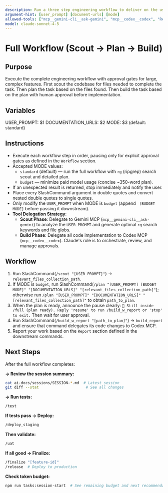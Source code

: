 ```yaml
---
description: Run a three step engineering workflow to deliver on the user_prompt
argument-hint: [user_prompt] [document-urls] [mode]
allowed-tools: ["mcp__gemini-cli__ask-gemini", "mcp__codex__codex", "Read", "Write", "Edit", "Glob", "Grep", "run_shell_command"]
model: claude-sonnet-4-5
---
```


# Full Workflow (Scout → Plan → Build)

## Purpose
Execute the complete engineering workflow with approval gates for large, complex features.
First scout the codebase for files needed to complete the task.
Then plan the task based on the files found.
Then build the task based on the plan with human approval before implementation.

## Variables
USER_PROMPT: $1
DOCUMENTATION_URLS: $2
MODE: $3 (default: standard)

## Instructions
- Execute each workflow step in order, pausing only for explicit approval gates as defined in the `Workflow` section.
- Accepted MODE values:
  - `standard` (default) — run the full workflow with `rg` (ripgrep) search scout and detailed plan.
  - `budget` — minimize paid model usage (concise ~350-word plan).
- If an unexpected result is returned, stop immediately and notify the user.
- Place every SlashCommand argument in double quotes and convert nested double quotes to single quotes.
- Only modify the `USER_PROMPT` when MODE is `budget` (append ` [BUDGET MODE]` before passing it downstream).
- **Tool Delegation Strategy**:
  - **Scout Phase**: Delegate to Gemini MCP (`mcp__gemini-cli__ask-gemini`) to analyze the `USER_PROMPT` and generate optimal `rg` search keywords and file globs.
  - **Build Phase**: Delegate all code implementation to Codex MCP (`mcp__codex__codex`). Claude's role is to orchestrate, review, and manage approvals.

## Workflow
1. Run SlashCommand(`/scout "[USER_PROMPT]"`) -> `relevant_files_collection_path`.
2. If MODE is `budget`, run SlashCommand(`/plan "[USER_PROMPT] [BUDGET MODE]" "[DOCUMENTATION_URLS]" "[relevant_files_collection_path]"`); otherwise run `/plan "[USER_PROMPT]" "[DOCUMENTATION_URLS]" "[relevant_files_collection_path]"` to obtain `path_to_plan`.
3. When the plan is ready, announce the pause clearly: `🛑 Still inside /full (plan ready). Reply 'resume' to run /build_w_report or 'stop' to exit.` Then wait for user approval.
4. Run SlashCommand(`/build_w_report "[path_to_plan]"`) -> `build_report` and ensure that command delegates its code changes to Codex MCP.
5. Report your work based on the `Report` section defined in the downstream commands.

## Next Steps
After the full workflow completes:

**→ Review the session summary:**
```bash
cat ai-docs/sessions/SESSION-*.md  # Latest session
git diff --stat                     # See all changes
```

**→ Run tests:**
```bash
/test
```

**If tests pass → Deploy:**
```bash
/deploy_staging
```

**Then validate:**
```bash
/uat
```

**If all good → Finalize:**
```bash
/finalize "[feature-id]"
/release  # Deploy to production
```

**Check token budget:**
```bash
npm run tasks:session-start  # See remaining budget and next recommendations
```
